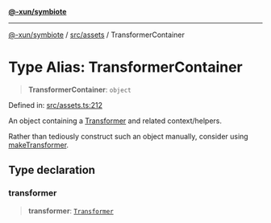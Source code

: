 [**@-xun/symbiote**](../../../README.md)

***

[@-xun/symbiote](../../../README.md) / [src/assets](../README.md) / TransformerContainer

# Type Alias: TransformerContainer

> **TransformerContainer**: `object`

Defined in: [src/assets.ts:212](https://github.com/Xunnamius/symbiote/blob/023107e8d1856ee3cd449bab77222ba9d9fdb206/src/assets.ts#L212)

An object containing a [Transformer](Transformer.md) and related context/helpers.

Rather than tediously construct such an object manually, consider using
[makeTransformer](../functions/makeTransformer.md).

## Type declaration

### transformer

> **transformer**: [`Transformer`](Transformer.md)
